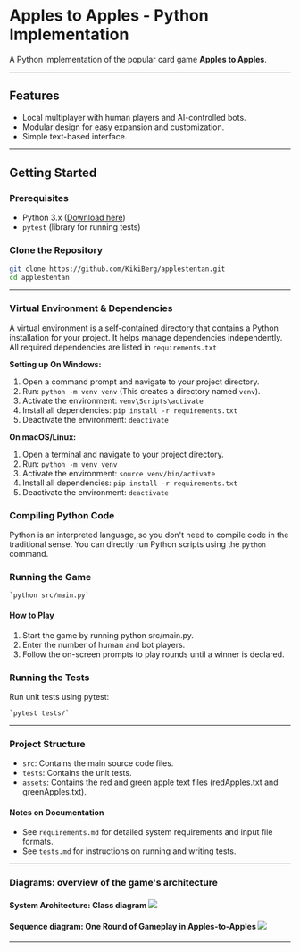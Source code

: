 # Apples to Apples - Python Implementation

A Python implementation of the popular card game **Apples to Apples**.

---

## Features
- Local multiplayer with human players and AI-controlled bots.
- Modular design for easy expansion and customization.
- Simple text-based interface.

---

## Getting Started

### Prerequisites
- Python 3.x ([Download here](https://www.python.org/downloads/))
- `pytest` (library for running tests)

### Clone the Repository
```bash
git clone https://github.com/KikiBerg/applestentan.git
cd applestentan
```

---

### Virtual Environment & Dependencies
A virtual environment is a self-contained directory that contains a Python installation for your project. 
It helps manage dependencies independently. All required dependencies are listed in `requirements.txt`

**Setting up On Windows:**

1.  Open a command prompt and navigate to your project directory.
2.  Run: `python -m venv venv` (This creates a directory named `venv`).
3.  Activate the environment: `venv\Scripts\activate`
4.  Install all dependencies: `pip install -r requirements.txt`
5.  Deactivate the environment: `deactivate`

**On macOS/Linux:**

1.  Open a terminal and navigate to your project directory.
2.  Run: `python -m venv venv`
3.  Activate the environment: `source venv/bin/activate`
4.  Install all dependencies: `pip install -r requirements.txt`
5.  Deactivate the environment: `deactivate`

### Compiling Python Code

Python is an interpreted language, so you don't need to compile code in the traditional sense.
You can directly run Python scripts using the `python` command.

### Running the Game

    `python src/main.py`

#### How to Play
1. Start the game by running python src/main.py.
2. Enter the number of human and bot players.
3. Follow the on-screen prompts to play rounds until a winner is declared.

### Running the Tests
 
Run unit tests using pytest: 

    `pytest tests/`

---

### Project Structure

  * `src`: Contains the main source code files.
  * `tests`: Contains the unit tests.
  * `assets`: Contains the red and green apple text files (redApples.txt and greenApples.txt).

#### Notes on Documentation
  - See `requirements.md` for detailed system requirements and input file formats.
  - See `tests.md` for instructions on running and writing tests.

---

### Diagrams: overview of the game's architecture

#### System Architecture: Class diagram [![](https://mermaid.ink/img/pako:eNqNVW1P2zAQ_isnS5uY1LKWvtFoYkKA2CbBEGhDmvLFJNfEI7Ez2xEUxH_f2Ulo0paXfnKde-6ee-7FjyxSMbKA9fv9UFphMwzgp0S4VKWMQS3glOdYZHwJQsJhUWRo-lb1q1MoPSyUBv-VKCM8FjzRPAdwl0C_Dx_ggmsrIlFwaU11WaxuvPsTmQiJm98uKCzqzftjjG7PuOTJto-XJRF70WPKDba4fZfCCp6JB26Fqq-lsghaJKlt0q-8BXCF1kBZgE0REroPQykaB2ig8HQNfISYCNa5rvDQPzioUwpWgbGBbTVvZdrBtAK0TDoRjpFnMAONMXBfLLAKkEdpHbClgq81ITS_g1ONWBd6mxxewAAusdBokCrqhYDCXRvSIxO3xI4c9cCUN7mwPfhbxgluF6NydnKPUUlBXHwfvhXdm2xK4alKvLeQeL68QqxndOUpENsYmoZ9m0YFIkwbsuLR6HvKqQ30Sl-IuI4N7OB9hIWtsv5Ugz3EozvtVLHzuK3E2saXXMYqd7Wv7ddz_eECUotmGK16-fVMPWQNsZlo5dh4MwN3QlLTJ57Fe7Jr7J912kqsNbQB_CpiTuxMpDR2EqU9hFKYNKfGe09-z4BvJJ55vaHctHRnpRnnO2FT-DJr1-nFmRPGanHjYq9XyTGFI0UrVpYvLpuODL9p1J0Q9Yhp940mjFKBKHXz77SFSMlYvFjwjsMjh4KF0r4oze5smUB_vYjX3pAw1GJfYWeJ5rNUdVfzzMK56vh6o4evLK3iamy1f168tBLv2jsCM6rP9etOVzsuyrjGDgeUcUv2w7hSh6p7TlKbluoZLqqVVju7qOstZJSVMUJa5lwacHrfKLsN2emg6mB84f0GdF3vwDG1Fp1DyXosR51zEdN7--j8hYx2CL0jLKBjjAteZjZkoXwiU15adbWUEQusLrHHSLEkZcGCkz49VvoZqZ_b51ukZJU-q150_7D3GL17f5TKGzf0lwWP7J4Fw73x7nS4PxnN9ybj_eFsv8eWLBiNdgfDyXw2Gwymo9F0OHvqsQePH-zOJ4PZfDAYjWfz8d54-vQfy3q-oA?type=png)](https://mermaid.live/edit#pako:eNqNVW1P2zAQ_isnS5uY1LKWvtFoYkKA2CbBEGhDmvLFJNfEI7Ez2xEUxH_f2Ulo0paXfnKde-6ee-7FjyxSMbKA9fv9UFphMwzgp0S4VKWMQS3glOdYZHwJQsJhUWRo-lb1q1MoPSyUBv-VKCM8FjzRPAdwl0C_Dx_ggmsrIlFwaU11WaxuvPsTmQiJm98uKCzqzftjjG7PuOTJto-XJRF70WPKDba4fZfCCp6JB26Fqq-lsghaJKlt0q-8BXCF1kBZgE0REroPQykaB2ig8HQNfISYCNa5rvDQPzioUwpWgbGBbTVvZdrBtAK0TDoRjpFnMAONMXBfLLAKkEdpHbClgq81ITS_g1ONWBd6mxxewAAusdBokCrqhYDCXRvSIxO3xI4c9cCUN7mwPfhbxgluF6NydnKPUUlBXHwfvhXdm2xK4alKvLeQeL68QqxndOUpENsYmoZ9m0YFIkwbsuLR6HvKqQ30Sl-IuI4N7OB9hIWtsv5Ugz3EozvtVLHzuK3E2saXXMYqd7Wv7ddz_eECUotmGK16-fVMPWQNsZlo5dh4MwN3QlLTJ57Fe7Jr7J912kqsNbQB_CpiTuxMpDR2EqU9hFKYNKfGe09-z4BvJJ55vaHctHRnpRnnO2FT-DJr1-nFmRPGanHjYq9XyTGFI0UrVpYvLpuODL9p1J0Q9Yhp940mjFKBKHXz77SFSMlYvFjwjsMjh4KF0r4oze5smUB_vYjX3pAw1GJfYWeJ5rNUdVfzzMK56vh6o4evLK3iamy1f168tBLv2jsCM6rP9etOVzsuyrjGDgeUcUv2w7hSh6p7TlKbluoZLqqVVju7qOstZJSVMUJa5lwacHrfKLsN2emg6mB84f0GdF3vwDG1Fp1DyXosR51zEdN7--j8hYx2CL0jLKBjjAteZjZkoXwiU15adbWUEQusLrHHSLEkZcGCkz49VvoZqZ_b51ukZJU-q150_7D3GL17f5TKGzf0lwWP7J4Fw73x7nS4PxnN9ybj_eFsv8eWLBiNdgfDyXw2Gwymo9F0OHvqsQePH-zOJ4PZfDAYjWfz8d54-vQfy3q-oA)

#### Sequence diagram: One Round of Gameplay in Apples-to-Apples [![](https://mermaid.ink/img/pako:eNqNVW1P2zAQ_isnS5uY1LKWvtFoYkKA2CbBEGhDmvLFJNfEI7Ez2xEUxH_f2Ulo0paXfnKde-6ee-7FjyxSMbKA9fv9UFphMwzgp0S4VKWMQS3glOdYZHwJQsJhUWRo-lb1q1MoPSyUBv-VKCM8FjzRPAdwl0C_Dx_ggmsrIlFwaU11WaxuvPsTmQiJm98uKCzqzftjjG7PuOTJto-XJRF70WPKDba4fZfCCp6JB26Fqq-lsghaJKlt0q-8BXCF1kBZgE0REroPQykaB2ig8HQNfISYCNa5rvDQPzioUwpWgbGBbTVvZdrBtAK0TDoRjpFnMAONMXBfLLAKkEdpHbClgq81ITS_g1ONWBd6mxxewAAusdBokCrqhYDCXRvSIxO3xI4c9cCUN7mwPfhbxgluF6NydnKPUUlBXHwfvhXdm2xK4alKvLeQeL68QqxndOUpENsYmoZ9m0YFIkwbsuLR6HvKqQ30Sl-IuI4N7OB9hIWtsv5Ugz3EozvtVLHzuK3E2saXXMYqd7Wv7ddz_eECUotmGK16-fVMPWQNsZlo5dh4MwN3QlLTJ57Fe7Jr7J912kqsNbQB_CpiTuxMpDR2EqU9hFKYNKfGe09-z4BvJJ55vaHctHRnpRnnO2FT-DJr1-nFmRPGanHjYq9XyTGFI0UrVpYvLpuODL9p1J0Q9Yhp940mjFKBKHXz77SFSMlYvFjwjsMjh4KF0r4oze5smUB_vYjX3pAw1GJfYWeJ5rNUdVfzzMK56vh6o4evLK3iamy1f168tBLv2jsCM6rP9etOVzsuyrjGDgeUcUv2w7hSh6p7TlKbluoZLqqVVju7qOstZJSVMUJa5lwacHrfKLsN2emg6mB84f0GdF3vwDG1Fp1DyXosR51zEdN7--j8hYx2CL0jLKBjjAteZjZkoXwiU15adbWUEQusLrHHSLEkZcGCkz49VvoZqZ_b51ukZJU-q150_7D3GL17f5TKGzf0lwWP7J4Fw73x7nS4PxnN9ybj_eFsv8eWLBiNdgfDyXw2Gwymo9F0OHvqsQePH-zOJ4PZfDAYjWfz8d54-vQfy3q-oA?type=png)](https://mermaid.live/edit#pako:eNqNVW1P2zAQ_isnS5uY1LKWvtFoYkKA2CbBEGhDmvLFJNfEI7Ez2xEUxH_f2Ulo0paXfnKde-6ee-7FjyxSMbKA9fv9UFphMwzgp0S4VKWMQS3glOdYZHwJQsJhUWRo-lb1q1MoPSyUBv-VKCM8FjzRPAdwl0C_Dx_ggmsrIlFwaU11WaxuvPsTmQiJm98uKCzqzftjjG7PuOTJto-XJRF70WPKDba4fZfCCp6JB26Fqq-lsghaJKlt0q-8BXCF1kBZgE0REroPQykaB2ig8HQNfISYCNa5rvDQPzioUwpWgbGBbTVvZdrBtAK0TDoRjpFnMAONMXBfLLAKkEdpHbClgq81ITS_g1ONWBd6mxxewAAusdBokCrqhYDCXRvSIxO3xI4c9cCUN7mwPfhbxgluF6NydnKPUUlBXHwfvhXdm2xK4alKvLeQeL68QqxndOUpENsYmoZ9m0YFIkwbsuLR6HvKqQ30Sl-IuI4N7OB9hIWtsv5Ugz3EozvtVLHzuK3E2saXXMYqd7Wv7ddz_eECUotmGK16-fVMPWQNsZlo5dh4MwN3QlLTJ57Fe7Jr7J912kqsNbQB_CpiTuxMpDR2EqU9hFKYNKfGe09-z4BvJJ55vaHctHRnpRnnO2FT-DJr1-nFmRPGanHjYq9XyTGFI0UrVpYvLpuODL9p1J0Q9Yhp940mjFKBKHXz77SFSMlYvFjwjsMjh4KF0r4oze5smUB_vYjX3pAw1GJfYWeJ5rNUdVfzzMK56vh6o4evLK3iamy1f168tBLv2jsCM6rP9etOVzsuyrjGDgeUcUv2w7hSh6p7TlKbluoZLqqVVju7qOstZJSVMUJa5lwacHrfKLsN2emg6mB84f0GdF3vwDG1Fp1DyXosR51zEdN7--j8hYx2CL0jLKBjjAteZjZkoXwiU15adbWUEQusLrHHSLEkZcGCkz49VvoZqZ_b51ukZJU-q150_7D3GL17f5TKGzf0lwWP7J4Fw73x7nS4PxnN9ybj_eFsv8eWLBiNdgfDyXw2Gwymo9F0OHvqsQePH-zOJ4PZfDAYjWfz8d54-vQfy3q-oA)

---
